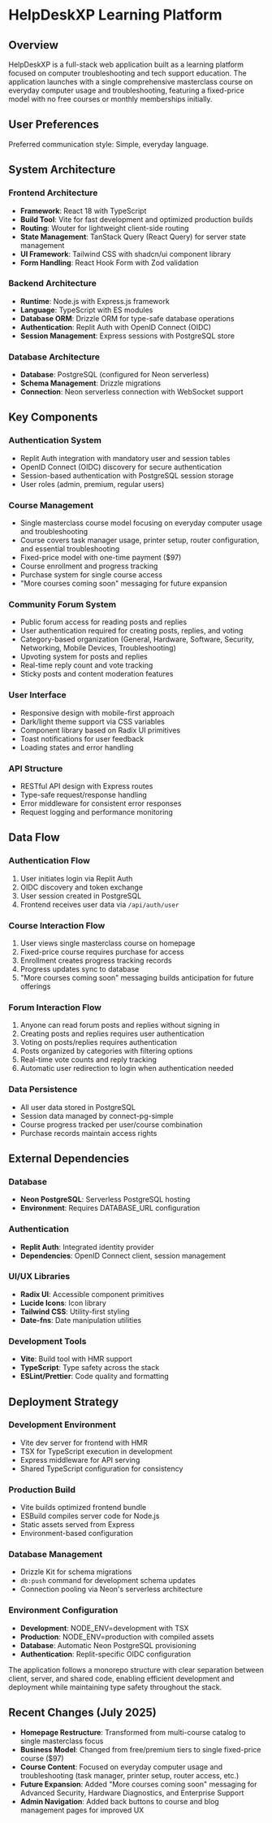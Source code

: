 # HelpDeskXP Learning Platform

## Overview

HelpDeskXP is a full-stack web application built as a learning platform focused on computer troubleshooting and tech support education. The application launches with a single comprehensive masterclass course on everyday computer usage and troubleshooting, featuring a fixed-price model with no free courses or monthly memberships initially.

## User Preferences

Preferred communication style: Simple, everyday language.

## System Architecture

### Frontend Architecture
- **Framework**: React 18 with TypeScript
- **Build Tool**: Vite for fast development and optimized production builds
- **Routing**: Wouter for lightweight client-side routing
- **State Management**: TanStack Query (React Query) for server state management
- **UI Framework**: Tailwind CSS with shadcn/ui component library
- **Form Handling**: React Hook Form with Zod validation

### Backend Architecture
- **Runtime**: Node.js with Express.js framework
- **Language**: TypeScript with ES modules
- **Database ORM**: Drizzle ORM for type-safe database operations
- **Authentication**: Replit Auth with OpenID Connect (OIDC)
- **Session Management**: Express sessions with PostgreSQL store

### Database Architecture
- **Database**: PostgreSQL (configured for Neon serverless)
- **Schema Management**: Drizzle migrations
- **Connection**: Neon serverless connection with WebSocket support

## Key Components

### Authentication System
- Replit Auth integration with mandatory user and session tables
- OpenID Connect (OIDC) discovery for secure authentication
- Session-based authentication with PostgreSQL session storage
- User roles (admin, premium, regular users)

### Course Management
- Single masterclass course model focusing on everyday computer usage and troubleshooting
- Course covers task manager usage, printer setup, router configuration, and essential troubleshooting
- Fixed-price model with one-time payment ($97)
- Course enrollment and progress tracking
- Purchase system for single course access
- "More courses coming soon" messaging for future expansion

### Community Forum System
- Public forum access for reading posts and replies
- User authentication required for creating posts, replies, and voting
- Category-based organization (General, Hardware, Software, Security, Networking, Mobile Devices, Troubleshooting)
- Upvoting system for posts and replies
- Real-time reply count and vote tracking
- Sticky posts and content moderation features

### User Interface
- Responsive design with mobile-first approach
- Dark/light theme support via CSS variables
- Component library based on Radix UI primitives
- Toast notifications for user feedback
- Loading states and error handling

### API Structure
- RESTful API design with Express routes
- Type-safe request/response handling
- Error middleware for consistent error responses
- Request logging and performance monitoring

## Data Flow

### Authentication Flow
1. User initiates login via Replit Auth
2. OIDC discovery and token exchange
3. User session created in PostgreSQL
4. Frontend receives user data via `/api/auth/user`

### Course Interaction Flow
1. User views single masterclass course on homepage
2. Fixed-price course requires purchase for access
3. Enrollment creates progress tracking records
4. Progress updates sync to database
5. "More courses coming soon" messaging builds anticipation for future offerings

### Forum Interaction Flow
1. Anyone can read forum posts and replies without signing in
2. Creating posts and replies requires user authentication
3. Voting on posts/replies requires authentication
4. Posts organized by categories with filtering options
5. Real-time vote counts and reply tracking
6. Automatic user redirection to login when authentication needed

### Data Persistence
- All user data stored in PostgreSQL
- Session data managed by connect-pg-simple
- Course progress tracked per user/course combination
- Purchase records maintain access rights

## External Dependencies

### Database
- **Neon PostgreSQL**: Serverless PostgreSQL hosting
- **Environment**: Requires DATABASE_URL configuration

### Authentication
- **Replit Auth**: Integrated identity provider
- **Dependencies**: OpenID Connect client, session management

### UI/UX Libraries
- **Radix UI**: Accessible component primitives
- **Lucide Icons**: Icon library
- **Tailwind CSS**: Utility-first styling
- **Date-fns**: Date manipulation utilities

### Development Tools
- **Vite**: Build tool with HMR support
- **TypeScript**: Type safety across the stack
- **ESLint/Prettier**: Code quality and formatting

## Deployment Strategy

### Development Environment
- Vite dev server for frontend with HMR
- TSX for TypeScript execution in development
- Express middleware for API serving
- Shared TypeScript configuration for consistency

### Production Build
- Vite builds optimized frontend bundle
- ESBuild compiles server code for Node.js
- Static assets served from Express
- Environment-based configuration

### Database Management
- Drizzle Kit for schema migrations
- `db:push` command for development schema updates
- Connection pooling via Neon's serverless architecture

### Environment Configuration
- **Development**: NODE_ENV=development with TSX
- **Production**: NODE_ENV=production with compiled assets
- **Database**: Automatic Neon PostgreSQL provisioning
- **Authentication**: Replit-specific OIDC configuration

The application follows a monorepo structure with clear separation between client, server, and shared code, enabling efficient development and deployment while maintaining type safety throughout the stack.

## Recent Changes (July 2025)
- **Homepage Restructure**: Transformed from multi-course catalog to single masterclass focus
- **Business Model**: Changed from free/premium tiers to single fixed-price course ($97)
- **Course Content**: Focused on everyday computer usage and troubleshooting (task manager, printer setup, router access, etc.)
- **Future Expansion**: Added "More courses coming soon" messaging for Advanced Security, Hardware Diagnostics, and Enterprise Support
- **Admin Navigation**: Added back buttons to course and blog management pages for improved UX